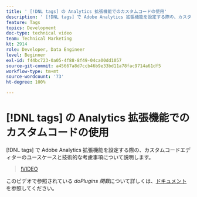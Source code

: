 ```yaml
---
title: ' [!DNL tags] の Analytics 拡張機能でのカスタムコードの使用'
description: ' [!DNL tags] で Adobe Analytics 拡張機能を設定する際の、カスタムコードエディターのユースケースと技術的な考慮事項について説明します。 '
feature: Tags
topics: Development
doc-type: technical video
team: Technical Marketing
kt: 2914
role: Developer, Data Engineer
level: Beginner
exl-id: f44bc723-0a05-4f88-8f49-04ca00dd1057
source-git-commit: a45667a8d7ccb46b9e33bd11a78fac9714a61df5
workflow-type: tm+mt
source-wordcount: '73'
ht-degree: 100%

---
```


# [!DNL tags] の Analytics 拡張機能でのカスタムコードの使用

[!DNL tags] で Adobe Analytics 拡張機能を設定する際の、カスタムコードエディターのユースケースと技術的な考慮事項について説明します。

>[!VIDEO](https://video.tv.adobe.com/v/327658/?quality=12&learn=on&captions=jpn)

このビデオで参照されている <i>doPlugins 関数</i>について詳しくは、[ドキュメント](https://experienceleague.adobe.com/docs/analytics/implementation/vars/plugins/impl-plugins.html?lang=ja)を参照してください。
